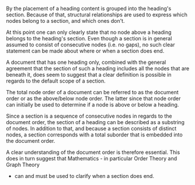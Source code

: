 
By the placement of a heading content is grouped into the heading's section.
Because of that, structural relationships are used to express which nodes
belong to a section, and which ones don't.

At this point one can only clearly state that no node above a heading belongs
to the heading's section. Even though a section is in general assumed to consist
of consecutive nodes (i.e. no gaps), no such clear statement can be made about
where or when a section does end.

A document that has one heading only, combined with the general agreement that
the section of such a heading includes all the nodes that are beneath it, does
seem to suggest that a clear definition is possible in regards to the default
scope of a section.

The total node order of a document can be referred to as the document order or
as the above/below node order. The latter since that node order can initially
be used to determine if a node is above or below a heading.

Since a section is a sequence of consecutive nodes in regards to the document
order, the section of a heading can be described as a substring of nodes. In
addition to that, and because a section consists of distinct nodes, a section
corresponds with a total suborder that is embedded into the document order.

A clear understanding of the document order is therefore essential. This does
in turn suggest that Mathematics - in particular Order Theory and Graph Theory
- can and must be used to clarify when a section does end.
